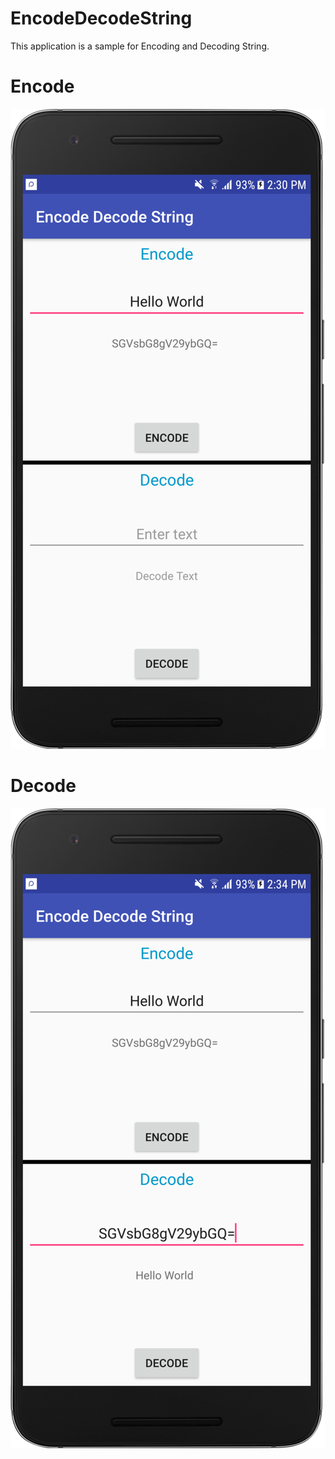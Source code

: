 # EncodeDecodeString
This application is a sample for Encoding and Decoding String.

# Encode

![N|Solid](https://github.com/AndroidCodility/EncodeDecodeString/blob/master/design/encode.png?raw=true)

# Decode

![N|Solid](https://github.com/AndroidCodility/EncodeDecodeString/blob/master/design/decode.png?raw=true)
